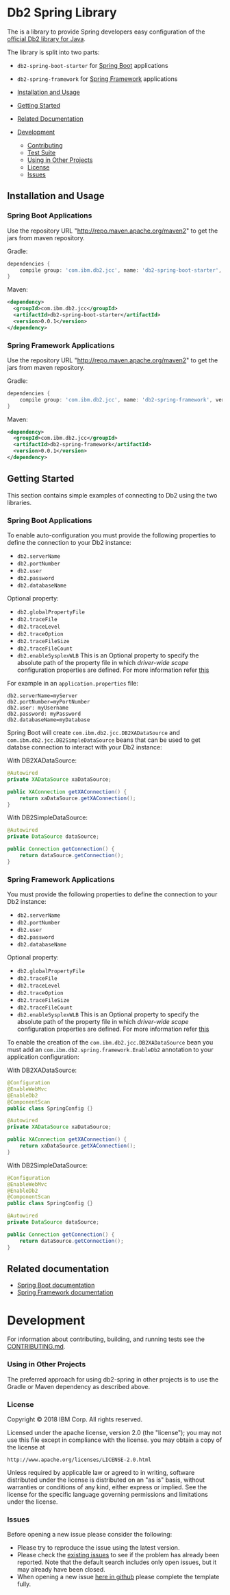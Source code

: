 # Db2 Spring Library

The is a library to provide Spring developers easy configuration of the [official Db2 library for Java](https://github.com/ibmdb/java-db2/).

The library is split into two parts:
* `db2-spring-boot-starter` for [Spring Boot](https://projects.spring.io/spring-boot/) applications

* `db2-spring-framework` for [Spring Framework](https://projects.spring.io/spring-framework/) applications


* [Installation and Usage](#installation-and-usage)
* [Getting Started](#getting-started)
* [Related Documentation](#related-documentation)
* [Development](#development)
    * [Contributing](CONTRIBUTING.md)
    * [Test Suite](CONTRIBUTING.md#running-the-tests)
    * [Using in Other Projects](#using-in-other-projects)
    * [License](#license)
    * [Issues](#issues)

## Installation and Usage

### Spring Boot Applications

Use the repository URL "http://repo.maven.apache.org/maven2" to get the jars from maven repository.

Gradle:
```groovy
dependencies {
    compile group: 'com.ibm.db2.jcc', name: 'db2-spring-boot-starter', version: '0.0.1'
}
```

Maven:
~~~ xml
<dependency>
  <groupId>com.ibm.db2.jcc</groupId>
  <artifactId>db2-spring-boot-starter</artifactId>
  <version>0.0.1</version>
</dependency>
~~~

### Spring Framework Applications

Use the repository URL "http://repo.maven.apache.org/maven2" to get the jars from maven repository.

Gradle:
```groovy
dependencies {
    compile group: 'com.ibm.db2.jcc', name: 'db2-spring-framework', version: '0.0.1'
}
```

Maven:
~~~ xml
<dependency>
  <groupId>com.ibm.db2.jcc</groupId>
  <artifactId>db2-spring-framework</artifactId>
  <version>0.0.1</version>
</dependency>
~~~

## Getting Started

This section contains simple examples of connecting to Db2 using the two libraries.

### Spring Boot Applications

To enable auto-configuration you must provide the following properties to define the connection to your Db2 instance:

* `db2.serverName`
* `db2.portNumber`
* `db2.user`
* `db2.password`
* `db2.databaseName`

Optional property:
* `db2.globalPropertyFile`
* `db2.traceFile`
* `db2.traceLevel`
* `db2.traceOption`
* `db2.traceFileSize`
* `db2.traceFileCount`
* `db2.enableSysplexWLB`
This is an Optional property to specify the absolute path of the property file in which _driver-wide scope_ configuration properties are defined.
For more information refer [this](https://www.ibm.com/support/knowledgecenter/en/SSEPGG_11.1.0/com.ibm.db2.luw.apdv.java.doc/src/tpc/imjcc_r0052075.html)

For example in an `application.properties` file:

~~~
db2.serverName=myServer
db2.portNumber=myPortNumber
db2.user: myUsername
db2.password: myPassword
db2.databaseName=myDatabase
~~~


Spring Boot will create `com.ibm.db2.jcc.DB2XADataSource` and `com.ibm.db2.jcc.DB2SimpleDataSource` beans that can be used to get databse connection to interact with your Db2 instance:

With DB2XADataSource:
~~~ java
@Autowired
private XADataSource xaDataSource;

public XAConnection getXAConnection() {
    return xaDataSource.getXAConnection();
}
~~~

With DB2SimpleDataSource:
~~~ java
@Autowired
private DataSource dataSource;

public Connection getConnection() {
    return dataSource.getConnection();
}
~~~



### Spring Framework Applications

You must provide the following properties to define the connection to your Db2 instance:

* `db2.serverName`
* `db2.portNumber`
* `db2.user`
* `db2.password`
* `db2.databaseName`

Optional property:
* `db2.globalPropertyFile`
* `db2.traceFile`
* `db2.traceLevel`
* `db2.traceOption`
* `db2.traceFileSize`
* `db2.traceFileCount`
* `db2.enableSysplexWLB`
This is an Optional property to specify the absolute path of the property file in which _driver-wide scope_ configuration properties are defined.
For more information refer [this](https://www.ibm.com/support/knowledgecenter/en/SSEPGG_11.1.0/com.ibm.db2.luw.apdv.java.doc/src/tpc/imjcc_r0052075.html)



To enable the creation of the `com.ibm.db2.jcc.DB2XADataSource` bean you must add an `com.ibm.db2.spring.framework.EnableDb2` annotation to your application configuration:

With DB2XADataSource:
~~~ java
@Configuration
@EnableWebMvc
@EnableDb2
@ComponentScan
public class SpringConfig {}

@Autowired
private XADataSource xaDataSource;

public XAConnection getXAConnection() {
    return xaDataSource.getXAConnection();
}
~~~


With DB2SimpleDataSource:
~~~ java
@Configuration
@EnableWebMvc
@EnableDb2
@ComponentScan
public class SpringConfig {}

@Autowired
private DataSource dataSource;

public Connection getConnection() {
    return dataSource.getConnection();
}
~~~


## Related documentation
* [Spring Boot documentation](https://projects.spring.io/spring-boot/)
* [Spring Framework documentation](https://projects.spring.io/spring-framework/)

# Development

For information about contributing, building, and running tests see the [CONTRIBUTING.md](CONTRIBUTING.md).

### Using in Other Projects

The preferred approach for using db2-spring in other projects is to use the Gradle or Maven dependency as described above.

### License

Copyright © 2018 IBM Corp. All rights reserved.

Licensed under the apache license, version 2.0 (the "license"); you may not use this file except in compliance with the license.  you may obtain a copy of the license at

    http://www.apache.org/licenses/LICENSE-2.0.html

Unless required by applicable law or agreed to in writing, software distributed under the license is distributed on an "as is" basis, without warranties or conditions of any kind, either express or implied. See the license for the specific language governing permissions and limitations under the license.

### Issues

Before opening a new issue please consider the following:
* Please try to reproduce the issue using the latest version.
* Please check the [existing issues](https://github.com/db2/db2-spring/issues)
to see if the problem has already been reported. Note that the default search
includes only open issues, but it may already have been closed.
* When opening a new issue [here in github](../../issues) please complete the template fully.
